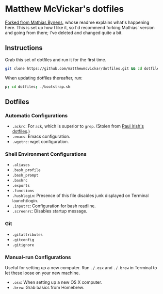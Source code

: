 # Matthew McVickar's dotfiles

[Forked from Mathias Bynens](https://github.com/mathiasbynens/dotfiles/), whose readme explains what's happening here. This is set up how *I* like it, so I'd recommend forking Mathias' version and going from there; I've deleted and changed quite a bit.

## Instructions

Grab this set of dotfiles and run it for the first time.

```bash
git clone https://github.com/matthewmcvickar/dotfiles.git && cd dotfiles && ./bootstrap.sh
```

When updating dotfiles thereafter, run:

```bash
p; cd dotfiles; ./bootstrap.sh
```

## Dotfiles

### Automatic Configurations

- `.ackrc`: For `ack`, which is superior to `grep`. (Stolen from [Paul Irish's dotfiles](https://github.com/paulirish/dotfiles).)
- `.emacs`: Emacs configuration.
- `.wgetrc`: wget configuration.

### Shell Environment Configurations

- `.aliases`
- `.bash_profile`
- `.bash_prompt`
- `.bashrc`
- `.exports`
- `.functions`
- `.hushlogin`: Presence of this file disables junk displayed on Terminal launch/login.
- `.inputrc`: Configuration for bash readline.
- `.screenrc`: Disables startup message.

### Git

- `.gitattributes`
- `.gitconfig`
- `.gitignore`

### Manual-run Configurations

Useful for setting up a new computer. Run `./.osx` and `./.brew` in Terminal to let these loose on your new machine.

- `.osx`: When setting up a new OS X computer.
- `.brew`: Grab basics from Homebrew.